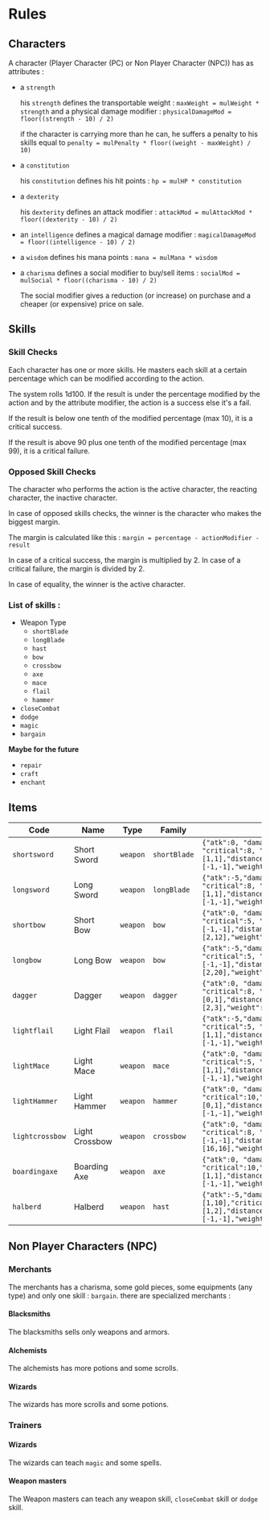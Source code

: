 # Rules

## Characters

A character (Player Character (PC) or Non Player Character (NPC)) has as attributes :
- a `strength`

  his `strength` defines the transportable weight : `maxWeight = mulWeight * strength` and a physical damage modifier : `physicalDamageMod = floor((strength - 10) / 2)`

  if the character is carrying more than he can, he suffers a penalty to his skills equal to `penalty = mulPenalty * floor((weight - maxWeight) / 10)`
- a `constitution`

  his `constitution` defines his hit points : `hp = mulHP * constitution`
- a `dexterity`

  his `dexterity` defines an attack modifier : `attackMod = mulAttackMod * floor((dexterity - 10) / 2)`
- an `intelligence` defines a magical damage modifier : `magicalDamageMod = floor((intelligence - 10) / 2)`
- a `wisdom` defines his mana points : `mana = mulMana * wisdom`
- a `charisma` defines a social modifier to buy/sell items : `socialMod = mulSocial * floor((charisma - 10) / 2)`

  The social modifier gives a reduction (or increase) on purchase and a cheaper (or expensive) price on sale.

## Skills

### Skill Checks

Each character has one or more skills. He masters each skill at a certain percentage which can be modified according to the action.

The system rolls 1d100. If the result is under the percentage modified by the action and by the attribute modifier, the action is a success else it's a fail.

If the result is below one tenth of the modified percentage (max 10), it is a critical success.

If the result is above 90 plus one tenth of the modified percentage (max 99), it is a critical failure.

### Opposed Skill Checks

The character who performs the action is the active character, the reacting character, the inactive character.

In case of opposed skills checks, the winner is the character who makes the biggest margin.

The margin is calculated like this :
`margin = percentage - actionModifier - result`

In case of a critical success, the margin is multiplied by 2.
In case of a critical failure, the margin is divided by 2.

In case of equality, the winner is the active character.

### List of skills :
- Weapon Type
  - `shortBlade`
  - `longBlade`
  - `hast`
  - `bow`
  - `crossbow`
  - `axe`
  - `mace`
  - `flail`
  - `hammer`
- `closeCombat`
- `dodge`
- `magic`
- `bargain`

**Maybe for the future**
- `repair`
- `craft`
- `enchant`


## Items

 Code           | Name            | Type       | Family          | Details                                                                                                        | Droppable | Buyable | Script
----------------|-----------------|------------|-----------------|----------------------------------------------------------------------------------------------------------------|-----------|---------|--------
`shortsword`    | Short Sword     | `weapon`   | `shortBlade`    | `{"atk":0, "damage":[1,6], "critical":8, "physicalrange":[1,1],"distancerange":[-1,-1],"weight":1}`            | t         | t       | ""
`longsword`     | Long Sword      | `weapon`   | `longBlade`     | `{"atk":-5,"damage":[1,8], "critical":8, "physicalrange":[1,1],"distancerange":[-1,-1],"weight":2}`            | t         | t       | ""
`shortbow`      | Short Bow       | `weapon`   | `bow`           | `{"atk":0, "damage":[1,6], "critical":5, "physicalrange":[-1,-1],"distancerange":[2,12],"weight":1}`           | t         | t       | ""
`longbow`       | Long Bow        | `weapon`   | `bow`           | `{"atk":-5,"damage":[1,6], "critical":5, "physicalrange":[-1,-1],"distancerange":[2,20],"weight":1.5}`         | t         | t       | ""
`dagger`        | Dagger          | `weapon`   | `dagger`        | `{"atk":0, "damage":[1,4], "critical":8, "physicalrange":[0,1],"distancerange":[2,3],"weight":0.5}`            | t         | t       | ""
`lightflail`    | Light Flail     | `weapon`   | `flail`         | `{"atk":-5,"damage":[1,8], "critical":5, "physicalrange":[1,1],"distancerange":[-1,-1],"weight":2}`            | t         | t       | ""
`lightMace`     | Light Mace      | `weapon`   | `mace`          | `{"atk":0, "damage":[1,6], "critical":5, "physicalrange":[1,1],"distancerange":[-1,-1],"weight":2}`            | t         | t       | ""
`lightHammer`   | Light Hammer    | `weapon`   | `hammer`        | `{"atk":0, "damage":[1,4], "critical":10,"physicalrange":[0,1],"distancerange":[-1,-1],"weight":2}`            | t         | t       | ""
`lightcrossbow` | Light Crossbow  | `weapon`   | `crossbow`      | `{"atk":0, "damage":[1,8], "critical":8, "physicalrange":[-1,-1],"distancerange":[16,16],"weight":1.5}`        | t         | t       | ""
`boardingaxe`   | Boarding Axe    | `weapon`   | `axe`           | `{"atk":0, "damage":[1,6], "critical":10,"physicalrange":[1,1],"distancerange":[-1,-1],"weight":1.5}`          | t         | t       | ""
`halberd`       | Halberd         | `weapon`   | `hast`          | `{"atk":-5,"damage":[1,10],"critical":10,"physicalrange":[1,2],"distancerange":[-1,-1],"weight":6}`            | t         | t       | ""

## Non Player Characters (NPC)

### Merchants
The merchants has a charisma, some gold pieces, some equipments (any type) and only one skill : `bargain`.
there are specialized merchants :

#### Blacksmiths
The blacksmiths sells only weapons and armors.

#### Alchemists
The alchemists has more potions and some scrolls.

#### Wizards
The wizards has more scrolls and some potions.

### Trainers

#### Wizards
The wizards can teach `magic` and some spells.

#### Weapon masters
The Weapon masters can teach any weapon skill, `closeCombat` skill or `dodge` skill.
